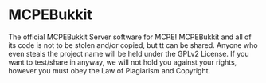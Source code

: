 MCPEBukkit
==========

The official MCPEBukkit Server software for MCPE!
MCPEBukkit and all of its code is not to be stolen and/or copied, but tt can be shared.
Anyone who even steals the project name will be held under the GPLv2 License.
If you want to test/share in anyway, we will not hold you against your rights, however you must obey the Law of Plagiarism and Copyright.
